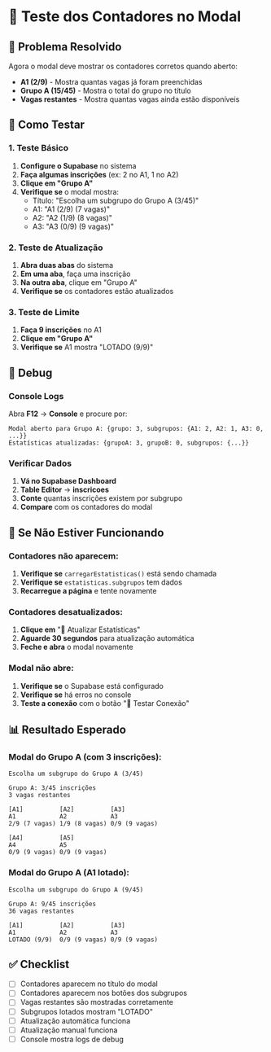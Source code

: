 # 🔢 Teste dos Contadores no Modal

## 🎯 Problema Resolvido

Agora o modal deve mostrar os contadores corretos quando aberto:
- **A1 (2/9)** - Mostra quantas vagas já foram preenchidas
- **Grupo A (15/45)** - Mostra o total do grupo no título
- **Vagas restantes** - Mostra quantas vagas ainda estão disponíveis

## 🧪 Como Testar

### 1. Teste Básico
1. **Configure o Supabase** no sistema
2. **Faça algumas inscrições** (ex: 2 no A1, 1 no A2)
3. **Clique em "Grupo A"**
4. **Verifique se** o modal mostra:
   - Título: "Escolha um subgrupo do Grupo A (3/45)"
   - A1: "A1 (2/9) (7 vagas)"
   - A2: "A2 (1/9) (8 vagas)"
   - A3: "A3 (0/9) (9 vagas)"

### 2. Teste de Atualização
1. **Abra duas abas** do sistema
2. **Em uma aba**, faça uma inscrição
3. **Na outra aba**, clique em "Grupo A"
4. **Verifique se** os contadores estão atualizados

### 3. Teste de Limite
1. **Faça 9 inscrições** no A1
2. **Clique em "Grupo A"**
3. **Verifique se** A1 mostra "LOTADO (9/9)"

## 🔧 Debug

### Console Logs
Abra **F12** → **Console** e procure por:
```
Modal aberto para Grupo A: {grupo: 3, subgrupos: {A1: 2, A2: 1, A3: 0, ...}}
Estatísticas atualizadas: {grupoA: 3, grupoB: 0, subgrupos: {...}}
```

### Verificar Dados
1. **Vá no Supabase Dashboard**
2. **Table Editor** → **inscricoes**
3. **Conte** quantas inscrições existem por subgrupo
4. **Compare** com os contadores do modal

## 🚨 Se Não Estiver Funcionando

### Contadores não aparecem:
1. **Verifique se** `carregarEstatisticas()` está sendo chamada
2. **Verifique se** `estatisticas.subgrupos` tem dados
3. **Recarregue a página** e tente novamente

### Contadores desatualizados:
1. **Clique em** "🔄 Atualizar Estatísticas"
2. **Aguarde 30 segundos** para atualização automática
3. **Feche e abra** o modal novamente

### Modal não abre:
1. **Verifique se** o Supabase está configurado
2. **Verifique se** há erros no console
3. **Teste a conexão** com o botão "🧪 Testar Conexão"

## 📊 Resultado Esperado

### Modal do Grupo A (com 3 inscrições):
```
Escolha um subgrupo do Grupo A (3/45)

Grupo A: 3/45 inscrições
3 vagas restantes

[A1]          [A2]          [A3]
A1            A2            A3
2/9 (7 vagas) 1/9 (8 vagas) 0/9 (9 vagas)

[A4]          [A5]
A4            A5
0/9 (9 vagas) 0/9 (9 vagas)
```

### Modal do Grupo A (A1 lotado):
```
Escolha um subgrupo do Grupo A (9/45)

Grupo A: 9/45 inscrições
36 vagas restantes

[A1]          [A2]          [A3]
A1            A2            A3
LOTADO (9/9)  0/9 (9 vagas) 0/9 (9 vagas)
```

## ✅ Checklist

- [ ] Contadores aparecem no título do modal
- [ ] Contadores aparecem nos botões dos subgrupos
- [ ] Vagas restantes são mostradas corretamente
- [ ] Subgrupos lotados mostram "LOTADO"
- [ ] Atualização automática funciona
- [ ] Atualização manual funciona
- [ ] Console mostra logs de debug 